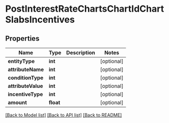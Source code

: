 # PostInterestRateChartsChartIdChartSlabsIncentives

## Properties
Name | Type | Description | Notes
------------ | ------------- | ------------- | -------------
**entityType** | **int** |  | [optional] 
**attributeName** | **int** |  | [optional] 
**conditionType** | **int** |  | [optional] 
**attributeValue** | **int** |  | [optional] 
**incentiveType** | **int** |  | [optional] 
**amount** | **float** |  | [optional] 

[[Back to Model list]](../../README.md#documentation-for-models) [[Back to API list]](../../README.md#documentation-for-api-endpoints) [[Back to README]](../../README.md)


